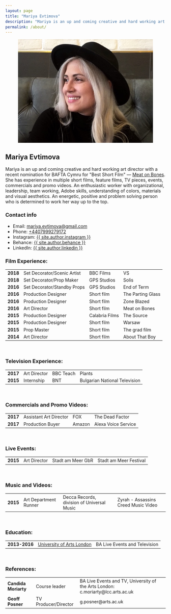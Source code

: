 ```yaml
---
layout: page
title: "Mariya Evtimova"
description: "Mariya is an up and coming creative and hard working art director with a recent nomination for BAFTA Cymru for ‘best short film’ — Meat on Bones. An energetic, positive and problem solving person who is determined to work her way up to the top."
permalink: /about/
---
```

<figure>
<img src="/assets/img/mariya.jpg">
</figure>

## Mariya Evtimova

Mariya is an up and coming creative and hard working art director with a recent nomination for BAFTA Cymru for "Best Short Film" — [Meat on Bones](/portfolio/film-meatonbones/). She has experience in multiple short films, feature films, TV pieces, events, commercials and promo videos. An enthusiastic worker with organizational, leadership, team working, Adobe skills, understanding of colors, materials and visual aesthetics. An energetic, positive and problem solving person who is determined to work her way up to the top.

### Contact info

- Email: <a href="/contact/">mariya.evtimova@gmail.com</a>
- Phone: <a href="tel:+4407999279172">+4407999279172</a>
- Instagram: <a href="https://instagram.com/{{ site.author.instagram }}">{{ site.author.instagram }}</a>
- Behance: <a href="https://behance.com/{{ site.author.behance }}">{{ site.author.behance }}</a>
- LinkedIn: <a href="https://linkedin.com/in/{{ site.author.linkedin }}/en">{{ site.author.linkedin }}</a>

### Film Experience:

<table>
<tr>
<td><strong>2018</strong></td>
<td>Set Decorator/Scenic Artist</td>
<td>BBC Films</td>
<td>VS</td>
</tr>
<tr>
<td><strong>2018</strong></td>
<td>Set Decorator/Prop Maker</td>
<td>GPS Studios</td>
<td>Solis</td>
</tr>
<tr>
<td><strong>2016</strong></td>
<td>Set Decorator/Standby Props</td>
<td>GPS Studios</td>
<td>End of Term</td>
</tr>
<tr>
<td><strong>2016</strong></td>
<td>Production Designer</td>
<td>Short film</td>
<td>The Parting Glass</td>
</tr>
<tr>
<td><strong>2016</strong></td>
<td>Production Designer</td>
<td>Short film</td>
<td>Zone Blazed</td>
</tr>
<tr>
<td><strong>2016</strong></td>
<td>Art Director</td>
<td>Short film</td>
<td>Meat on Bones</td>
</tr>
<tr>
<td><strong>2015</strong></td>
<td>Production Designer</td>
<td>Calabria Films</td>
<td>The Source</td>
</tr>
<tr>
<td><strong>2015</strong></td>
<td>Production Designer</td>
<td>Short film</td>
<td>Warsaw</td>
</tr>
<tr>
<td><strong>2015</strong></td>
<td>Prop Master</td>
<td>Short film</td>
<td>The grad film</td>
</tr>
<tr>
<td><strong>2014</strong></td>
<td>Art Director</td>
<td>Short film</td>
<td>About That Boy</td>
</tr>
</table>
<p>&nbsp;</p>

### Television Experience:

<table>
<tr>
<td><strong>2017</strong></td>
<td>Art Director</td>
<td>BBC Teach</td>
<td>Plants</td>
</tr>
<tr>
<td><strong>2015</strong></td>
<td>Internship</td>
<td>BNT</td>
<td>Bulgarian National Television</td>
</tr>
</table>
<p>&nbsp;</p>

### Commercials and Promo Videos:

<table>
<tr>
<td><strong>2017</strong></td>
<td>Assistant Art Director</td>
<td>FOX</td>
<td>The Dead Factor</td>
</tr>
<tr>
<td><strong>2017</strong></td>
<td>Production Buyer</td>
<td>Amazon</td>
<td>Alexa Voice Service</td>
</tr>
</table>
<p>&nbsp;</p>

### Live Events:

<table>
<tr>
<td><strong>2015</strong></td>
<td>Art Director</td>
<td>Stadt am Meer GbR</td>
<td>Stadt am Meer Festival</td>
</tr>
</table>
<p>&nbsp;</p>

### Music and Videos:

<table>
<tr>
<td><strong>2015</strong></td>
<td>Art Department Runner</td>
<td>Decca Records, division of Universal Music</td>
<td>Zyrah - Assassins Creed Music Video</td>
</tr>
</table>
<p>&nbsp;</p>

### Education:

<table>
<tr>
<td><strong>2013-2016</strong></td>
<td><a href="http://www.arts.ac.uk/">University of Arts London</a></td>
<td>BA Live Events and Television</td>
</tr>
</table>
<p>&nbsp;</p>

### References:

<table>
<tr>
<td><strong>Candida Moriarty</strong></td>
<td>Course leader</td>
<td>BA Live Events and TV, University of the Arts London: c.moriarty@lcc.arts.ac.uk</td>
</tr>
<tr>
<td><strong>Geoff Posner</strong></td>
<td>TV Producer/Director</td>
<td>g.posner@arts.ac.uk</td>
</tr>
</table>

